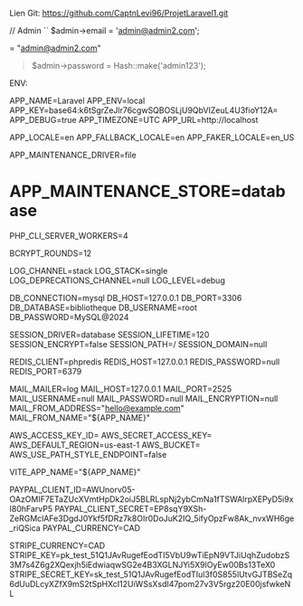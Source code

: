 Lien Git: https://github.com/CaptnLevi96/ProjetLaravel1.git

// Admin 
``
$admin->email = 'admin@admin2.com'; 

= "admin@admin2.com"

> $admin->password = Hash::make('admin123'); 


ENV: 

APP_NAME=Laravel
APP_ENV=local
APP_KEY=base64:k6tSgrZeJlr76cgwSQBOSLjU9QbVIZeuL4U3fioY12A=
APP_DEBUG=true
APP_TIMEZONE=UTC
APP_URL=http://localhost

APP_LOCALE=en
APP_FALLBACK_LOCALE=en
APP_FAKER_LOCALE=en_US

APP_MAINTENANCE_DRIVER=file
# APP_MAINTENANCE_STORE=database

PHP_CLI_SERVER_WORKERS=4

BCRYPT_ROUNDS=12

LOG_CHANNEL=stack
LOG_STACK=single
LOG_DEPRECATIONS_CHANNEL=null
LOG_LEVEL=debug

DB_CONNECTION=mysql
DB_HOST=127.0.0.1
DB_PORT=3306
DB_DATABASE=bibliotheque
DB_USERNAME=root
DB_PASSWORD=MySQL@2024

SESSION_DRIVER=database
SESSION_LIFETIME=120
SESSION_ENCRYPT=false
SESSION_PATH=/
SESSION_DOMAIN=null 

REDIS_CLIENT=phpredis
REDIS_HOST=127.0.0.1
REDIS_PASSWORD=null
REDIS_PORT=6379

MAIL_MAILER=log
MAIL_HOST=127.0.0.1
MAIL_PORT=2525
MAIL_USERNAME=null
MAIL_PASSWORD=null
MAIL_ENCRYPTION=null
MAIL_FROM_ADDRESS="hello@example.com"
MAIL_FROM_NAME="${APP_NAME}"

AWS_ACCESS_KEY_ID=
AWS_SECRET_ACCESS_KEY=
AWS_DEFAULT_REGION=us-east-1
AWS_BUCKET=
AWS_USE_PATH_STYLE_ENDPOINT=false

VITE_APP_NAME="${APP_NAME}"

PAYPAL_CLIENT_ID=AWUnorv05-OAzOMIF7ETaZUcXVmtHpDk2oiJ5BLRLspNj2ybCmNa1fTSWAlrpXEPyD5i9xI80hFarvP5
PAYPAL_CLIENT_SECRET=EP8sqY9XSh-ZeRGMclAFe3DgdJ0Ykf5fDRz7k8OIr0DoJuK2IQ_5ifyOpzFw8Ak_nvxWH6ge_riQSica
PAYPAL_CURRENCY=CAD

STRIPE_CURRENCY=CAD
STRIPE_KEY=pk_test_51Q1JAvRugefEodTI5VbU9wTiEpN9VTJiUqhZudobzS3M7s4Z6g2XQexjh5iEdwiaqwSG2e4B3XGLNJYi5X9lOyEw00Bs13TeX0
STRIPE_SECRET_KEY=sk_test_51Q1JAvRugefEodTIul3f0S855lUtvGJTBSeZq6dUuDLcyXZfX9mS2tSpHXcI12UiWSsXsdI47pom27v3V5rgz20E00jsfwkeNL